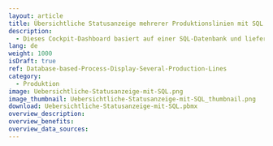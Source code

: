 ```yaml
---
layout: article
title: Übersichtliche Statusanzeige mehrerer Produktionslinien mit SQL Datenbankanbindung 
description: 
  - Dieses Cockpit-Dashboard basiert auf einer SQL-Datenbank und liefert eine praktische Übersicht über mehrere Produktionslinien. Außerdem zeigt es sowohl die einzelnen Arbeitsschritte der jeweiligen Produktionslinie, als auch den Fortschritt der einzelnen Arbeitsschritte an.
lang: de
weight: 1000
isDraft: true
ref: Database-based-Process-Display-Several-Production-Lines
category:
  - Produktion
image: Uebersichtliche-Statusanzeige-mit-SQL.png
image_thumbnail: Uebersichtliche-Statusanzeige-mit-SQL_thumbnail.png
download: Uebersichtliche-Statusanzeige-mit-SQL.pbmx
overview_description:
overview_benefits:
overview_data_sources:
---
```

